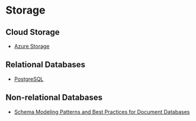 # Storage

## Cloud Storage
-   [Azure Storage](https://www.pluralsight.com/paths/microsoft-azure-storage-for-developers)

## Relational Databases

-   [PostgreSQL](https://www.pluralsight.com/paths/querying-data-with-sql-from-postgresql)

## Non-relational Databases

-   [Schema Modeling Patterns and Best Practices for Document Databases](https://www.pluralsight.com/courses/schema-modeling-patterns-best-practices-document-databases)